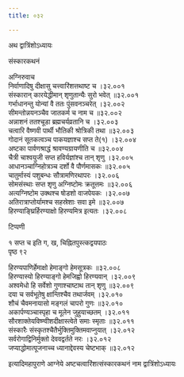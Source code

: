 ```yaml
---
title: ०३२

---
```

अथ द्वात्रिंशोऽध्यायः  
  
  
संस्कारकथनं  
  
अग्निरुवाच  
निर्वाणादिषु दीक्षासु चत्त्वारिंशत्तथाष्ट च ।३२.००१  
संस्कारान् कारयेद्धीमान् शृणुतान्यैः सुरो भवेत् ॥३२.००१  
गर्भाधानन्तु योन्यां वै ततः पुंसवनञ्चरेत् ।३२.००२  
सीमन्तोन्नयनञ्चैव जातकर्म च नाम च ॥३२.००२  
अन्नाशनं ततश्चूडा ब्रह्मचर्यव्रतानि च ।३२.००३  
चत्वारि वैष्णवी पार्थी भौतिकी श्रोत्रिकी तथा ॥३२.००३  
गोदानं सूतकत्वञ्च पाकयज्ञाश्च सप्त ते(१) ।३२.००४  
अष्टका पार्वणश्राद्धं श्रावण्यग्रायणीति च ॥३२.००४  
चैत्री चाश्वयुजी सप्त हविर्यज्ञांश्च तान् शृणु ।३२.००५  
आधानञ्चाग्निहोत्रञ्च दर्शो वै पौर्णमासकः ॥३२.००५  
चातुर्मास्यं पशुबन्धः सौत्रामणिरथापरः ।३२.००६  
सोमसंस्थाः सप्त शृणु अग्निष्टोमः क्रतूत्तमः ॥३२.००६  
अत्यग्निष्टोम उक्थश्च षोडशो वाजपेयकः ।३२.००७  
अतिरात्राप्तोर्यामश्च सहस्रेशाः सवा इमे ॥३२.००७  
हिरण्याङ्घ्रिर्हिरण्याक्षो हिरण्यमित्र इत्यतः ।३२.००८  
  
टिप्पणी  
  
१ सप्त च इति ग, ख, चिह्नितपुस्त्कद्वयपाठः  
पृष्ठ ९२  
  
हिरण्यपाणिर्हेमाक्षो हेमाङ्गो हेमसूत्रकः ॥३२.००८  
हिरण्यास्यो हिरण्याङ्गो हेमजिह्वो हिरण्यवान् ।३२.००९  
अश्वमेधो हि सर्वेशो गुणाश्चाष्टाथ तान् शृणु ॥३२.००९  
दया च सर्वभूतेषु क्षान्तिश्चैव तथार्जवम् ।३२.०१०  
शौचं चैवमनायासो मङ्गलं चापरो गुणः ॥३२.०१०  
अकार्पण्यञ्चास्पृहा च मूलेन जुहुयाच्छतम् ।३२.०११  
सौरशाक्तेयविष्ण्वीशदीक्षास्त्वेते समाः स्मृताः ॥३२.०११  
संस्कारैः संस्कृतश्चैतैर्भुक्तिमुक्तिमवाप्नुयात् ।३२.०१२  
सर्वरोगाद्विनिर्मुक्तो देववद्वर्तते नरः ।३२.०१२  
जप्याद्धोमात्पूजनाच्च ध्यानाद्देवस्य चेष्टभाक् ॥३२.०१२  
  
  
इत्यादिमहापुराणे आग्नेये अष्टचत्वारिंशत्संस्कारकथनं नाम द्वात्रिंशोऽध्यायः